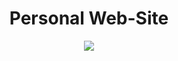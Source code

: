 <h1 align="center">Personal Web-Site</h1>

<div align="center">
  <img src="https://github.com/user-attachments/assets/a4cba171-a722-459c-a7f9-8faaf8053e25">
</div>
